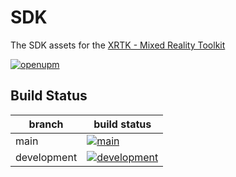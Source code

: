 # SDK

The SDK assets for the [XRTK - Mixed Reality Toolkit](https://github.com/XRTK/XRTK-Core)

[![openupm](https://img.shields.io/npm/v/com.xrtk.sdk?label=openupm&registry_uri=https://package.openupm.com)](https://openupm.com/packages/com.xrtk.sdk/)

## Build Status

| branch | build status |
| --- | --- |
| main | [![main](https://github.com/XRTK/com.xrtk.sdk/actions/workflows/build.yml/badge.svg?branch=main)](https://github.com/XRTK/com.xrtk.sdk/actions/workflows/build.yml) |
| development | [![development](https://github.com/XRTK/com.xrtk.sdk/actions/workflows/build.yml/badge.svg?branch=development)](https://github.com/XRTK/com.xrtk.sdk/actions/workflows/build.yml) |
